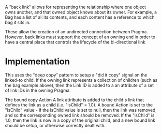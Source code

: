 A "back link" allows for representing the relationship where one object owns
another, and that owned object knows about its owner.  For example, a Bag has a
list of all its contents, and each content has a reference to which bag it sits
in.

These allow the creation of an undirected connection between Pragma. However,
back links must support the concept of an owning end in order to have a central
place that controls the lifecycle of the bi-directional link.

# Implementation

This uses the "deep copy" pattern to setup a "did it copy" signal on the
linked-to child.  If the owning link represents a collection of children (such
as the bag example above), then the Link ID is added to a an attribute of a set
of link IDs in the owning Pragma.

The bound copy Action A link attribute is added to the child's link that defines
the link as a child (i.e. "isChild" = 1.0).  A bound Action is set to the
"isChild" value - if the isChild value is set to null, then the link was
removed, and so the corresponding owned link should be removed.  If the
"isChild" is 1.0, then the link is now in a copy of the original child, and a
new bound link should be setup, or otherwise correctly dealt with.
